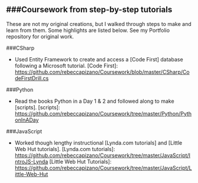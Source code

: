 ###Coursework from step-by-step tutorials
---
These are not my original creations, but I walked through steps to make and learn from them. Some highlights are listed below. See my Portfolio repository for original work.

###CSharp
* Used Entity Framework to create and access a [Code First] database following a Microsoft tutorial.
[Code First]: https://github.com/rebeccapizano/Coursework/blob/master/CSharp/CodeFirstDrill.cs

###Python
* Read the books Python in a Day 1 & 2 and followed along to make [scripts].
[scripts]: https://github.com/rebeccapizano/Coursework/tree/master/Python/PythonInADay

###JavaScript
* Worked though lengthy instructional [Lynda.com tutorials] and [Little Web Hut tutorials].
[Lynda.com tutorials]: https://github.com/rebeccapizano/Coursework/tree/master/JavaScript/IntroJS-Lynda
[Little Web Hut Tutorials]: https://github.com/rebeccapizano/Coursework/tree/master/JavaScript/Little-Web-Hut
